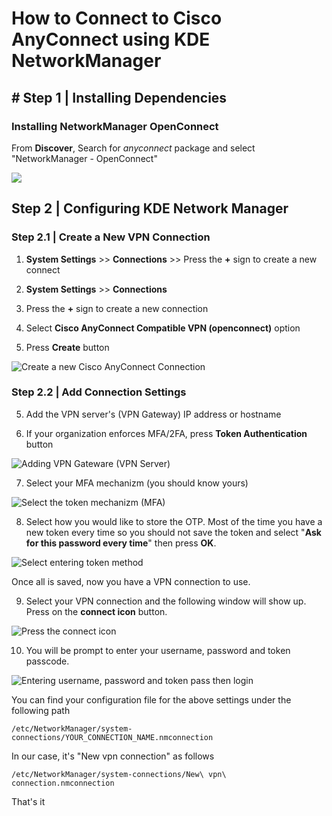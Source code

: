 # How to Connect to Cisco AnyConnect using KDE NetworkManager

## \# Step 1 \| Installing Dependencies

### Installing NetworkManager OpenConnect

From **Discover**, Search for _anyconnect_ package and select "NetworkManager - OpenConnect"

![](../../.gitbook/assets/2021-04-25_22-42.png)

## Step 2 \| Configuring KDE Network Manager

### Step 2.1 \| Create a New VPN Connection

1. **System Settings** &gt;&gt; **Connections** &gt;&gt; Press the **+** sign to create a new connect

1. **System Settings** &gt;&gt; **Connections**
2. Press the **+** sign to create a new connection
3. Select **Cisco AnyConnect Compatible VPN \(openconnect\)** option
4. Press **Create** button 

![Create a new Cisco AnyConnect Connection](../../.gitbook/assets/2021-04-25_20-48.png)

### Step 2.2 \| Add Connection Settings

5. Add the VPN server's \(VPN Gateway\) IP address or hostname

6. If your organization enforces MFA/2FA, press **Token Authentication** button

![Adding VPN Gateware \(VPN Server\)](../../.gitbook/assets/2021-04-25_21-01.png)

7. Select your MFA mechanizm \(you should know yours\)



![Select the token mechanizm \(MFA\) ](../../.gitbook/assets/2021-04-25_21-03.png)

8. Select how you would like to store the OTP. Most of the time you have a new token every time so you should not save the token and select "**Ask for this password every time**" then press **OK**.

![Select entering token method](../../.gitbook/assets/2021-04-25_21-05.png)

Once all is saved, now you have a VPN connection to use.

9. Select your VPN connection and the following window will show up. Press on the **connect icon** button.

![Press the connect icon](../../.gitbook/assets/2021-04-25_22-36.png)

10. You will be prompt to enter your username, password and token passcode.

![Entering username, password and token pass then login](../../.gitbook/assets/2021-04-25_22-40.png)

You can find your configuration file for the above settings under the following path

```text
/etc/NetworkManager/system-connections/YOUR_CONNECTION_NAME.nmconnection
```

In our case, it's "New vpn connection" as follows

```text
/etc/NetworkManager/system-connections/New\ vpn\ connection.nmconnection
```



That's it



